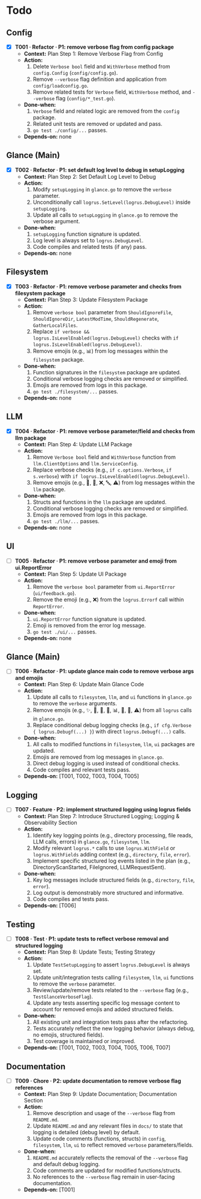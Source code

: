 # Todo

## Config
- [x] **T001 · Refactor · P1: remove verbose flag from config package**
    - **Context:** Plan Step 1: Remove Verbose Flag from Config
    - **Action:**
        1. Delete `Verbose bool` field and `WithVerbose` method from `config.Config` (`config/config.go`).
        2. Remove `--verbose` flag definition and application from `config/loadconfig.go`.
        3. Remove related tests for `Verbose` field, `WithVerbose` method, and `--verbose` flag (`config/*_test.go`).
    - **Done‑when:**
        1. `Verbose` field and related logic are removed from the `config` package.
        2. Related unit tests are removed or updated and pass.
        3. `go test ./config/...` passes.
    - **Depends‑on:** none

## Glance (Main)
- [x] **T002 · Refactor · P1: set default log level to debug in setupLogging**
    - **Context:** Plan Step 2: Set Default Log Level to Debug
    - **Action:**
        1. Modify `setupLogging` in `glance.go` to remove the `verbose` parameter.
        2. Unconditionally call `logrus.SetLevel(logrus.DebugLevel)` inside `setupLogging`.
        3. Update all calls to `setupLogging` in `glance.go` to remove the verbose argument.
    - **Done‑when:**
        1. `setupLogging` function signature is updated.
        2. Log level is always set to `logrus.DebugLevel`.
        3. Code compiles and related tests (if any) pass.
    - **Depends‑on:** none

## Filesystem
- [x] **T003 · Refactor · P1: remove verbose parameter and checks from filesystem package**
    - **Context:** Plan Step 3: Update Filesystem Package
    - **Action:**
        1. Remove `verbose bool` parameter from `ShouldIgnoreFile`, `ShouldIgnoreDir`, `LatestModTime`, `ShouldRegenerate`, `GatherLocalFiles`.
        2. Replace `if verbose && logrus.IsLevelEnabled(logrus.DebugLevel)` checks with `if logrus.IsLevelEnabled(logrus.DebugLevel)`.
        3. Remove emojis (e.g., 📊) from log messages within the `filesystem` package.
    - **Done‑when:**
        1. Function signatures in the `filesystem` package are updated.
        2. Conditional verbose logging checks are removed or simplified.
        3. Emojis are removed from logs in this package.
        4. `go test ./filesystem/...` passes.
    - **Depends‑on:** none

## LLM
- [x] **T004 · Refactor · P1: remove verbose parameter/field and checks from llm package**
    - **Context:** Plan Step 4: Update LLM Package
    - **Action:**
        1. Remove `Verbose bool` field and `WithVerbose` function from `llm.ClientOptions` and `llm.ServiceConfig`.
        2. Replace verbose checks (e.g., `if c.options.Verbose`, `if s.verbose`) with `if logrus.IsLevelEnabled(logrus.DebugLevel)`.
        3. Remove emojis (e.g., 🚀, 🔄, ❌, 🔤, ⚠️) from log messages within the `llm` package.
    - **Done‑when:**
        1. Structs and functions in the `llm` package are updated.
        2. Conditional verbose logging checks are removed or simplified.
        3. Emojis are removed from logs in this package.
        4. `go test ./llm/...` passes.
    - **Depends‑on:** none

## UI
- [ ] **T005 · Refactor · P1: remove verbose parameter and emoji from ui.ReportError**
    - **Context:** Plan Step 5: Update UI Package
    - **Action:**
        1. Remove the `verbose bool` parameter from `ui.ReportError` (`ui/feedback.go`).
        2. Remove the emoji (e.g., ❌) from the `logrus.Errorf` call within `ReportError`.
    - **Done‑when:**
        1. `ui.ReportError` function signature is updated.
        2. Emoji is removed from the error log message.
        3. `go test ./ui/...` passes.
    - **Depends‑on:** none

## Glance (Main)
- [ ] **T006 · Refactor · P1: update glance main code to remove verbose args and emojis**
    - **Context:** Plan Step 6: Update Main Glance Code
    - **Action:**
        1. Update all calls to `filesystem`, `llm`, and `ui` functions in `glance.go` to remove the `verbose` arguments.
        2. Remove emojis (e.g., ✨, 🚫, 🧠, 🎯, 📊, 🔢, 🌟, ⚠️) from all `logrus` calls in `glance.go`.
        3. Replace conditional debug logging checks (e.g., `if cfg.Verbose { logrus.Debugf(...) }`) with direct `logrus.Debugf(...)` calls.
    - **Done‑when:**
        1. All calls to modified functions in `filesystem`, `llm`, `ui` packages are updated.
        2. Emojis are removed from log messages in `glance.go`.
        3. Direct debug logging is used instead of conditional checks.
        4. Code compiles and relevant tests pass.
    - **Depends‑on:** [T001, T002, T003, T004, T005]

## Logging
- [ ] **T007 · Feature · P2: implement structured logging using logrus fields**
    - **Context:** Plan Step 7: Introduce Structured Logging; Logging & Observability Section
    - **Action:**
        1. Identify key logging points (e.g., directory processing, file reads, LLM calls, errors) in `glance.go`, `filesystem`, `llm`.
        2. Modify relevant `logrus.*` calls to use `logrus.WithField` or `logrus.WithFields` adding context (e.g., `directory`, `file`, `error`).
        3. Implement specific structured log events listed in the plan (e.g., DirectoryScanStarted, FileIgnored, LLMRequestSent).
    - **Done‑when:**
        1. Key log messages include structured fields (e.g., `directory`, `file`, `error`).
        2. Log output is demonstrably more structured and informative.
        3. Code compiles and tests pass.
    - **Depends‑on:** [T006]

## Testing
- [ ] **T008 · Test · P1: update tests to reflect verbose removal and structured logging**
    - **Context:** Plan Step 8: Update Tests; Testing Strategy
    - **Action:**
        1. Update `TestSetupLogging` to assert `logrus.DebugLevel` is always set.
        2. Update unit/integration tests calling `filesystem`, `llm`, `ui` functions to remove the `verbose` parameter.
        3. Review/update/remove tests related to the `--verbose` flag (e.g., `TestGlanceVerboseFlag`).
        4. Update any tests asserting specific log message content to account for removed emojis and added structured fields.
    - **Done‑when:**
        1. All existing unit and integration tests pass after the refactoring.
        2. Tests accurately reflect the new logging behavior (always debug, no emojis, structured fields).
        3. Test coverage is maintained or improved.
    - **Depends‑on:** [T001, T002, T003, T004, T005, T006, T007]

## Documentation
- [ ] **T009 · Chore · P2: update documentation to remove verbose flag references**
    - **Context:** Plan Step 9: Update Documentation; Documentation Section
    - **Action:**
        1. Remove description and usage of the `--verbose` flag from `README.md`.
        2. Update `README.md` and any relevant files in `docs/` to state that logging is detailed (debug level) by default.
        3. Update code comments (functions, structs) in `config`, `filesystem`, `llm`, `ui` to reflect removed `verbose` parameters/fields.
    - **Done‑when:**
        1. `README.md` accurately reflects the removal of the `--verbose` flag and default debug logging.
        2. Code comments are updated for modified functions/structs.
        3. No references to the `--verbose` flag remain in user-facing documentation.
    - **Depends‑on:** [T001]
